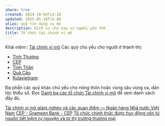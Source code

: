 ```yaml
---
share: true
created: 2024-10-04T13:20
updated: 2025-05-19T15:06
alias: quỹ tín dụng vi mô
description: Dịch vụ cho vay vì người yếu thế
title: Tổ chức tài chính vi mô
---
```

Khái niệm:: [Tài chính vi mô](../../../../%E2%9A%A1Hi%E1%BB%83u%20bi%E1%BA%BFt%20s%C3%A2u/%CE%9E%20Kh%C3%A1i%20ni%E1%BB%87m/T%C3%A0i%20ch%C3%ADnh%20vi%20m%C3%B4.md)
Các quỹ chủ yếu cho người ở thành thị:
- [Tình Thương](https://tymfund.org.vn/about-us/our-team/)
- [CEP](./CEP.md)
- [Tình Thân](./T%C3%ACnh%20Th%C3%A2n.md)
- [Quả Cầu](../../../../%F0%9F%93%90D%E1%BB%B1%20%C3%A1n/Gi%C3%BAp%20nhau%20tho%C3%A1t%20n%E1%BB%A3/Qu%E1%BB%B9%20t%C3%ADn%20d%E1%BB%A5ng%20vi%20m%C3%B4%20Qu%E1%BA%A3%20C%E1%BA%A7u.md)
- [Kulavietnam](Kulavietnam.md)

Đa phần các quỹ khác chủ yếu cho nông thôn hoặc vùng sâu vùng xa, dân tộc thiểu số. Đọc [Danh bạ các tổ chức Tài chính vi mô](https://microfinance.com.vn/du-an-project/danh-ba-cac-to-chuc-tai-chinh-vi-mo/) để xem danh sách đầy đủ.

[Tài chính vi mô giảm nghèo và các quan điểm — Ngân hàng Nhà nước Việt Nam](https://sbv.gov.vn/webcenter/portal/vi/menu/rm/apph/tcnh/tcnh_chitiet?dDocName=SBV245209&p=29&_afrLoop=3549097939259755#%40%3F_afrLoop%3D3549097939259755%26centerWidth%3D80%2525%26dDocName%3DSBV245209%26leftWidth%3D20%2525%26p%3D29%26rightWidth%3D0%2525%26showFooter%3Dfalse%26showHeader%3Dfalse%26_adf.ctrl-state%3D10s1q03l10_4)
[CEP - Grameen Bank - CEP](https://cep.org.vn/vt_doi_tac/cep-grameen-bank/)
[Tổ chức chính thức được huy động vốn từ nguồn tiết kiệm tự nguyện và từ thị trường thương mại](../../../Lu%E1%BA%ADt,%20qu%E1%BA%A3n%20l%C3%BD%20nh%C3%A0%20n%C6%B0%E1%BB%9Bc/T%C3%A0i%20ch%C3%ADnh/Ti%E1%BB%81n%20t%E1%BB%87,%20ng%C3%A2n%20h%C3%A0ng/V%C3%AC%20ng%C6%B0%E1%BB%9Di%20y%E1%BA%BFu%20th%E1%BA%BF/T%C3%A0i%20ch%C3%ADnh%20vi%20m%C3%B4/T%E1%BB%95%20ch%E1%BB%A9c%20ch%C3%ADnh%20th%E1%BB%A9c%20%C4%91%C6%B0%E1%BB%A3c%20huy%20%C4%91%E1%BB%99ng%20v%E1%BB%91n%20t%E1%BB%AB%20ngu%E1%BB%93n%20ti%E1%BA%BFt%20ki%E1%BB%87m%20t%E1%BB%B1%20nguy%E1%BB%87n%20v%C3%A0%20t%E1%BB%AB%20th%E1%BB%8B%20tr%C6%B0%E1%BB%9Dng%20th%C6%B0%C6%A1ng%20m%E1%BA%A1i.md)